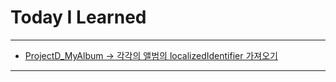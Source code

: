 # Today I Learned

---

- [ProjectD_MyAlbum -> 각각의 앨범의 localizedIdentifier 가져오기](https://github.com/VincentGeranium/edwithStudy-project-5/tree/master/ProjectD_MyAlbum)

---

